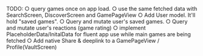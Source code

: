 TODO:
○ query games once on app load.
○ use the same fetched data with SearchScreen, DiscoverScreen and GamePageView
○ Add User model. It'll hold "saved games".
○ Query and mutate user's saved games.
○ Query and mutate user's reactions (game rating)
○ implement PlaceholderData/InitalData for fluent app use while main games are being fetched
○ Add native Share & deeplink to a GamePageView / Profile(VaultScreen)